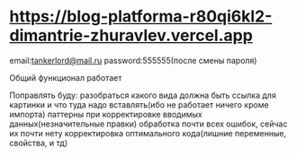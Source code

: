 # https://blog-platforma-r80qi6kl2-dimantrie-zhuravlev.vercel.app
email:tankerlord@mail.ru
password:555555(после смены пароля)

Общий функционал работает

Поправлять буду:
разобраться какого вида должна быть ссылка для картинки и что туда надо вставлять(ибо не работает ничего кроме импорта)
паттерны при корректировке вводимых данных(незначительные правки)
обработка почти всех ошибок, сейчас их почти нету
корректировка оптимального кода(лишние переменные, свойства, и тд)
